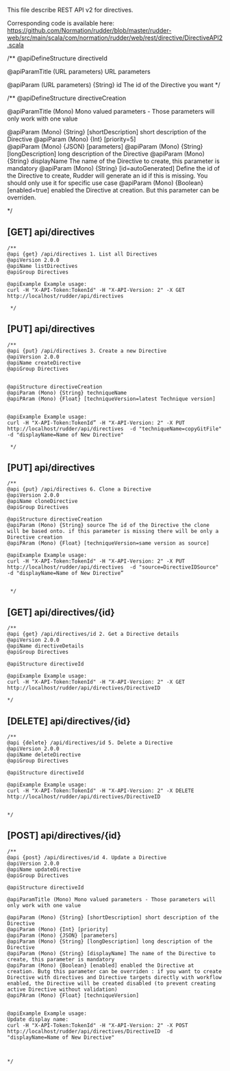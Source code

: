 
This file describe REST API v2 for directives.

Corresponding code is available here: 
https://github.com/Normation/rudder/blob/master/rudder-web/src/main/scala/com/normation/rudder/web/rest/directive/DirectiveAPI2.scala

/**
   @apiDefineStructure directiveId

   @apiParamTitle (URL parameters) URL parameters

   @apiParam (URL parameters) {String} id The id of the Directive you want
 */

 /**
   @apiDefineStructure directiveCreation

   @apiParamTitle (Mono) Mono valued parameters - Those parameters will only work with one value

   @apiParam (Mono) {String} [shortDescription] short description of the Directive
   @apiParam (Mono) {Int} [priority=5]   
   @apiParam (Mono) {JSON} [parameters]
   @apiParam (Mono) {String} [longDescription] long description of the Directive
   @apiParam (Mono) {String} displayName The name of the Directive to create, this parameter is mandatory
   @apiParam (Mono) {String} [id=autoGenerated] Define the id of the Directive to create, Rudder will generate an id if this is missing. You should only use it for specific use case
   @apiParam (Mono) {Boolean} [enabled=true] enabled the Directive at creation. But this parameter can be overriden.

 */


[GET] api/directives
-----------------

    /**
    @api {get} /api/directives 1. List all Directives
    @apiVersion 2.0.0
    @apiName listDirectives
    @apiGroup Directives
    
    @apiExample Example usage:
    curl -H "X-API-Token:TokenId" -H "X-API-Version: 2" -X GET http://localhost/rudder/api/directives

     */


[PUT] api/directives
-----------------

    /**
    @api {put} /api/directives 3. Create a new Directive
    @apiVersion 2.0.0
    @apiName createDirective
    @apiGroup Directives


    @apiStructure directiveCreation
    @apiParam (Mono) {String} techniqueName
    @apiPAram (Mono) {Float} [techniqueVersion=latest Technique version]

    
    @apiExample Example usage:
    curl -H "X-API-Token:TokenId” -H "X-API-Version: 2" -X PUT http://localhost/rudder/api/directives  -d "techniqueName=copyGitFile" -d "displayName=Name of New Directive"

     */


[PUT] api/directives
-----------------

    /**
    @api {put} /api/directives 6. Clone a Directive
    @apiVersion 2.0.0
    @apiName cloneDirective
    @apiGroup Directives
    
    @apiStructure directiveCreation
    @apiParam (Mono) {String} source The id of the Directive the clone will be based onto. if this parameter is missing there will be only a Directive creation
    @apiPAram (Mono) {Float} [techniqueVersion=same version as source]

    @apiExample Example usage:
    curl -H "X-API-Token:TokenId" -H "X-API-Version: 2" -X PUT http://localhost/rudder/api/directives  -d "source=DirectiveIDSource" -d "displayName=Name of New Directive”


     */

[GET] api/directives/{id}
--------------------------

    /**
    @api {get} /api/directives/id 2. Get a Directive details
    @apiVersion 2.0.0
    @apiName directiveDetails
    @apiGroup Directives
     
    @apiStructure directiveId

    @apiExample Example usage:
    curl -H "X-API-Token:TokenId" -H "X-API-Version: 2" -X GET http://localhost/rudder/api/directives/DirectiveID

    */

[DELETE] api/directives/{id}
--------------------------

    /**
    @api {delete} /api/directives/id 5. Delete a Directive
    @apiVersion 2.0.0
    @apiName deleteDirective
    @apiGroup Directives
      
    @apiStructure directiveId

    @apiExample Example usage:
    curl -H "X-API-Token:TokenId" -H "X-API-Version: 2" -X DELETE http://localhost/rudder/api/directives/DirectiveID


    */


[POST] api/directives/{id}
--------------------------

    /**
    @api {post} /api/directives/id 4. Update a Directive
    @apiVersion 2.0.0
    @apiName updateDirective
    @apiGroup Directives
     
    @apiStructure directiveId

    @apiParamTitle (Mono) Mono valued parameters - Those parameters will only work with one value

    @apiParam (Mono) {String} [shortDescription] short description of the Directive
    @apiParam (Mono) {Int} [priority]   
    @apiParam (Mono) {JSON} [parameters]
    @apiParam (Mono) {String} [longDescription] long description of the Directive
    @apiParam (Mono) {String} [displayName] The name of the Directive to create, this parameter is mandatory
    @apiParam (Mono) {Boolean} [enabled] enabled the Directive at creation. Butg this parameter can be overriden : if you want to create Directive with directives and Directive targets directly with workflow enabled, the Directive will be created disabled (to prevent creating active Directive without validation)
    @apiPAram (Mono) {Float} [techniqueVersion]


    @apiExample Example usage:
    Update display name: 
    curl -H "X-API-Token:TokenId" -H "X-API-Version: 2" -X POST http://localhost/rudder/api/directives/DirectiveID  -d "displayName=Name of New Directive"



    */
